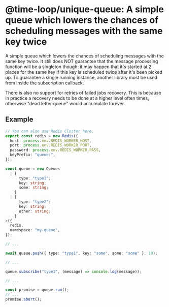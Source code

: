 # @time-loop/unique-queue: A simple queue which lowers the chances of scheduling messages with the same key twice

A simple queue which lowers the chances of scheduling messages with the same key
twice. It still does NOT guarantee that the message processing function will be
a singleton though: it may happen that it's started at 2 places for the same key
if this key is scheduled twice after it's been picked up. To guarantee a single
running instance, another library must be used from inside the subscription
callback.

There is also no support for retries of failed jobs recovery. This is because in
practice a recovery needs to be done at a higher level often times, otherwise
"dead letter queue" would accumulate forever.

## Example

```ts
// You can also use Redis Cluster here.
export const redis = new Redis({
  host: process.env.REDIS_WORKER_HOST,
  port: process.env.REDIS_WORKER_PORT,
  password: process.env.REDIS_WORKER_PASS,
  keyPrefix: "queue:",
});

const queue = new Queue<
  | {
      type: "type1";
      key: string;
      some: string;
    }
  | {
      type: "type2";
      key: string;
      other: string;
    }
>({
  redis,
  namespace: "my-queue",
});

// ...

await queue.push({ type: "type1", key: "some", some: "some" }, 10);

// ...

queue.subscribe("type1", (message) => console.log(message));

// ...

const promise = queue.run();
// ...
promise.abort();
```
